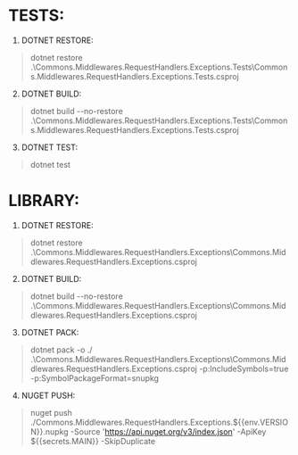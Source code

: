 # TESTS:

1. DOTNET RESTORE:
> dotnet restore .\Commons.Middlewares.RequestHandlers.Exceptions.Tests\Commons.Middlewares.RequestHandlers.Exceptions.Tests.csproj

2. DOTNET BUILD:
> dotnet build --no-restore .\Commons.Middlewares.RequestHandlers.Exceptions.Tests\Commons.Middlewares.RequestHandlers.Exceptions.Tests.csproj

3. DOTNET TEST:
> dotnet test


# LIBRARY:

1. DOTNET RESTORE:
> dotnet restore .\Commons.Middlewares.RequestHandlers.Exceptions\Commons.Middlewares.RequestHandlers.Exceptions.csproj

2. DOTNET BUILD:
> dotnet build --no-restore .\Commons.Middlewares.RequestHandlers.Exceptions\Commons.Middlewares.RequestHandlers.Exceptions.csproj

3. DOTNET PACK:
> dotnet pack -o ./ .\Commons.Middlewares.RequestHandlers.Exceptions\Commons.Middlewares.RequestHandlers.Exceptions.csproj -p:IncludeSymbols=true -p:SymbolPackageFormat=snupkg

4. NUGET PUSH:
> nuget push ./Commons.Middlewares.RequestHandlers.Exceptions.${{env.VERSION}}.nupkg -Source 'https://api.nuget.org/v3/index.json' -ApiKey ${{secrets.MAIN}} -SkipDuplicate